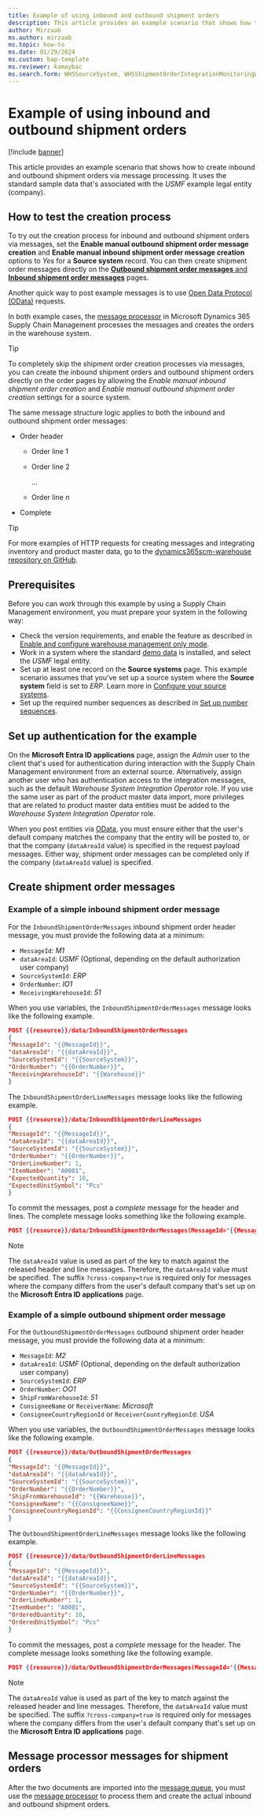 ```yaml
---
title: Example of using inbound and outbound shipment orders
description: This article provides an example scenario that shows how to create inbound and outbound shipment orders, including an outline on testing the creation process. 
author: Mirzaab
ms.author: mirzaab
ms.topic: how-to
ms.date: 01/29/2024
ms.custom: bap-template
ms.reviewer: kamaybac
ms.search.form: WHSSourceSystem, WHSShipmentOrderIntegrationMonitoringWorkspace, SysMessageProcessorMessage, BusinessEventsWorkspace, WHSInboundShipmentOrder, WHSOutboundShipmentOrder, WHSInboundLoadPlanningWorkbench, WHSShipmentPackingSlipJournal, WHSShipmentReceiptJournal, WHSParameters, ExtCodeTable, WHSOutboundShipmentOrderMessage, WHSInboundShipmentOrderMessage
---
```


# Example of using inbound and outbound shipment orders

[!include [banner](../includes/banner.md)]

This article provides an example scenario that shows how to create inbound and outbound shipment orders via message processing. It uses the standard sample data that's associated with the *USMF* example legal entity (company).

## How to test the creation process

To try out the creation process for inbound and outbound shipment orders via messages, set the **Enable manual outbound shipment order message creation** and **Enable manual inbound shipment order message creation** options to *Yes* for a **Source system** record. You can then create shipment order messages directly on the [**Outbound shipment order messages** and **Inbound shipment order messages**](wms-only-mode-shared-and-external-detail-use.md#maintain-messages) pages.

Another quick way to post example messages is to use [Open Data Protocol (OData)](../../fin-ops-core/dev-itpro/data-entities/odata.md) requests.

In both example cases, the [message processor](../message-processor/message-processor.md) in Microsoft Dynamics 365 Supply Chain Management processes the messages and creates the orders in the warehouse system.

> [!TIP]
> To completely skip the shipment order creation processes via messages, you can create the inbound shipment orders and outbound shipment orders directly on the order pages by allowing the *Enable manual inbound shipment order creation* and *Enable manual outbound shipment order creation* settings for a source system.

The same message structure logic applies to both the inbound and outbound shipment order messages:

- Order header

    - Order line 1
    - Order line 2

        &hellip;

    - Order line *n*

- Complete

> [!TIP]
> For more examples of HTTP requests for creating messages and integrating inventory and product master data, go to the [dynamics365scm-warehouse repository on GitHub](https://github.com/microsoft/dynamics365scm-warehouse/tree/main/wom-http).

## Prerequisites

Before you can work through this example by using a Supply Chain Management environment, you must prepare your system in the following way:

- Check the version requirements, and enable the feature as described in [Enable and configure warehouse management only mode](wms-only-mode-setup.md).
- Work in a system where the standard [demo data](../../fin-ops-core/dev-itpro/deployment/deploy-demo-environment.md) is installed, and select the *USMF* legal entity.
- Set up at least one record on the **Source systems** page. This example scenario assumes that you've set up a source system where the **Source system** field is set to *ERP*. Learn more in [Configure your source systems](wms-only-mode-setup.md#source-systems).
- Set up the required number sequences as described in [Set up number sequences](wms-only-mode-setup.md#number-sequences).

## Set up authentication for the example

On the **Microsoft Entra ID applications** page, assign the *Admin* user to the client that's used for authentication during interaction with the Supply Chain Management environment from an external source. Alternatively, assign another user who has authentication access to the integration messages, such as the default *Warehouse System Integration Operator* role. If you use the same user as part of the product master data import, more privileges that are related to product master data entities must be added to the *Warehouse System Integration Operator* role.

When you post entities via [OData](../../fin-ops-core/dev-itpro/data-entities/odata.md), you must ensure either that the user's default company matches the company that the entity will be posted to, or that the company (`dataAreaId` value) is specified in the request payload messages. Either way, shipment order messages can be completed only if the company (`dataAreaId` value) is specified.

## Create shipment order messages

### <a name="simple-inbound-shipment-order-example"></a>Example of a simple inbound shipment order message

For the `InboundShipmentOrderMessages` inbound shipment order header message, you must provide the following data at a minimum:

- `MessageId`: *M1*
- `dataAreaId`: *USMF* (Optional, depending on the default authorization user company)
- `SourceSystemId`: *ERP*
- `OrderNumber`: *IO1*
- `ReceivingWarehouseId`: *51*

When you use variables, the `InboundShipmentOrderMessages` message looks like the following example.

``` JSON example
POST {{resource}}/data/InboundShipmentOrderMessages
{
"MessageId": "{{MessageId}}",
"dataAreaId": "{{dataAreaId}}",
"SourceSystemId": "{{SourceSystem}}",
"OrderNumber": "{{OrderNumber}}",
"ReceivingWarehouseId": "{{Warehouse}}"
}
```

The `InboundShipmentOrderLineMessages` message looks like the following example.

``` JSON
POST {{resource}}/data/InboundShipmentOrderLineMessages
{
"MessageId": "{{MessageId}}",
"dataAreaId": "{{dataAreaId}}",
"SourceSystemId": "{{SourceSystem}}",
"OrderNumber": "{{OrderNumber}}",
"OrderLineNumber": 1,
"ItemNumber": "A0001",
"ExpectedQuantity": 10,
"ExpectedUnitSymbol": "Pcs"
}
```

To commit the messages, post a *complete* message for the header and lines. The complete message looks something like the following example.

``` JSON
POST {{resource}}/data/InboundShipmentOrderMessages(MessageId='{{MessageId}}', dataAreaId='{{dataAreaId}}',SourceSystemId='{{SourceSystem}}', OrderNumber='{{OrderNumber}}')/Microsoft.Dynamics.DataEntities.Complete?cross-company=true
```

> [!NOTE]
> The `dataAreaId` value is used as part of the key to match against the released header and line messages. Therefore, the `dataAreaId` value must be specified. The suffix `?cross-company=true` is required only for messages where the company differs from the user's default company that's set up on the **Microsoft Entra ID applications** page.

### Example of a simple outbound shipment order message

For the `OutboundShipmentOrderMessages` outbound shipment order header message, you must provide the following data at a minimum:

- `MessageId`: *M2*
- `dataAreaId`: *USMF* (Optional, depending on the default authorization user company)
- `SourceSystemId`: *ERP*
- `OrderNumber`: *OO1*
- `ShipFromWarehouseId`: *51*
- `ConsigneeName` or `ReceiverName`: *Microsoft*
- `ConsigneeCountryRegionId` or `ReceiverCountryRegionId`: *USA*

When you use variables, the `OutboundShipmentOrderMessages` message looks like the following example.

``` JSON
POST {{resource}}/data/OutboundShipmentOrderMessages
{
"MessageId": "{{MessageId}}",
"dataAreaId": "{{dataAreaId}}",
"SourceSystemId": "{{SourceSystem}}",
"OrderNumber": "{{OrderNumber}}",
"ShipFromWarehouseId": "{{Warehouse}}",
"ConsigneeName": "{{ConsigneeName}}",
"ConsigneeCountryRegionId": "{{ConsigneeCountryRegionId}}"
}
```

The `OutboundShipmentOrderLineMessages` message looks like the following example.

``` JSON
POST {{resource}}/data/OutboundShipmentOrderLineMessages
{
"MessageId": "{{MessageId}}",
"dataAreaId": "{{dataAreaId}}",
"SourceSystemId": "{{SourceSystem}}",
"OrderNumber": "{{OrderNumber}}",
"OrderLineNumber": 1,
"ItemNumber": "A0001",
"OrderedQuantity": 10,
"OrderedUnitSymbol": "Pcs"
}
```

To commit the messages, post a *complete* message for the header. The complete message looks something like the following example.

``` JSON
POST {{resource}}/data/OutboundShipmentOrderMessages(MessageId='{{MessageId}}', dataAreaId='{{dataAreaId}}',SourceSystemId='{{SourceSystem}}', OrderNumber='{{OrderNumber}}')/Microsoft.Dynamics.DataEntities.Complete?cross-company=true
```

> [!NOTE]
> The `dataAreaId` value is used as part of the key to match against the released header and line messages. Therefore, the `dataAreaId` value must be specified. The suffix `?cross-company=true` is required only for messages where the company differs from the user's default company that's set up on the **Microsoft Entra ID applications** page.

## Message processor messages for shipment orders

After the two documents are imported into the [message queue](wms-only-mode-exchange-data.md#inbound-outbound-shipment-order-messages), you must use the [message processor](warehouse-message-processor-messages.md) to process them and create the actual inbound and outbound shipment orders.
